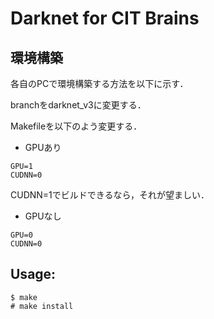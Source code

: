 # Darknet for CIT Brains

## 環境構築

各自のPCで環境構築する方法を以下に示す．

branchをdarknet_v3に変更する．

Makefileを以下のよう変更する．

* GPUあり
```shell
GPU=1
CUDNN=0
```
CUDNN=1でビルドできるなら，それが望ましい．

* GPUなし
```shell
GPU=0
CUDNN=0
```

## Usage:
```shell
$ make
# make install
```

